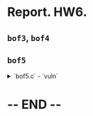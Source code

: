 # Report. HW6.

## `bof3`, `bof4`

## `bof5`

<details>
    <summary>`bof5.c` - `vuln`</summary>
    <p>
        
        '''c
            void vuln() {
                int innocent;
                char buf[BUF_SIZE];
                gets(buf);
                printf("Hello " Y "%s" E "!\n", buf);

                if (innocent == KEY) {
                    if (setreuid(1006, 1006)) {
                        perror("setuid");
                        exit(1);
                    }
                    if (setregid(1006, 1006)) {
                        perror("setgid");
                        exit(1);
                    }
                    system(buf);
                }
            }
        ```
</details>

# -- END --

